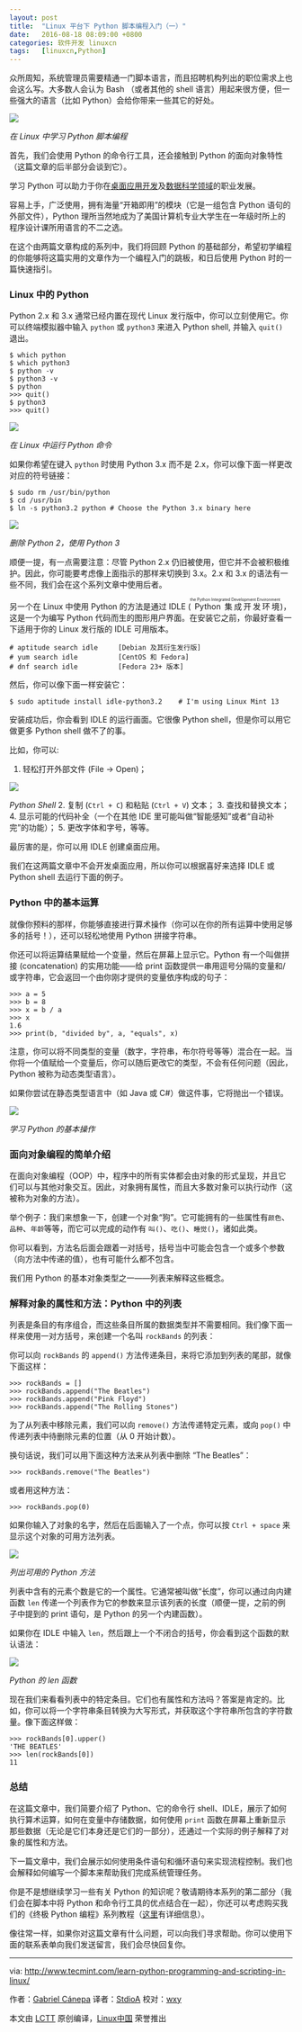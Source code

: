 ```yaml
---
layout: post
title:	"Linux 平台下 Python 脚本编程入门（一）"
date:	2016-08-18 08:09:00 +0800 
categories:	软件开发 linuxcn 
tags:	[linuxcn,Python]
---
```



众所周知，系统管理员需要精通一门脚本语言，而且招聘机构列出的职位需求上也会这么写。大多数人会认为 Bash （或者其他的 shell 语言）用起来很方便，但一些强大的语言（比如 Python）会给你带来一些其它的好处。


![](/Asserts/Images//attachment/album/201608/18/011239aa1ovnkazmm4ivq7.png)


*在 Linux 中学习 Python 脚本编程*


首先，我们会使用 Python 的命令行工具，还会接触到 Python 的面向对象特性（这篇文章的后半部分会谈到它）。


学习 Python 可以助力于你在[桌面应用开发](http://www.tecmint.com/create-gui-applications-in-linux/)及[数据科学领域](http://www.datasciencecentral.com/profiles/blogs/the-guide-to-learning-python-for-data-science-2)的职业发展。


容易上手，广泛使用，拥有海量“开箱即用”的模块（它是一组包含 Python 语句的外部文件），Python 理所当然地成为了美国计算机专业大学生在一年级时所上的程序设计课所用语言的不二之选。


在这个由两篇文章构成的系列中，我们将回顾 Python 的基础部分，希望初学编程的你能够将这篇实用的文章作为一个编程入门的跳板，和日后使用 Python 时的一篇快速指引。


### Linux 中的 Python


Python 2.x 和 3.x 通常已经内置在现代 Linux 发行版中，你可以立刻使用它。你可以终端模拟器中输入 `python` 或 `python3` 来进入 Python shell, 并输入 `quit()` 退出。



```
$ which python
$ which python3
$ python -v
$ python3 -v
$ python
>>> quit()
$ python3
>>> quit()

```

![](/Asserts/Images//attachment/album/201608/18/011240gii6d1xpf6eidf55.png)


*在 Linux 中运行 Python 命令*


如果你希望在键入 `python` 时使用 Python 3.x 而不是 2.x，你可以像下面一样更改对应的符号链接：



```
$ sudo rm /usr/bin/python 
$ cd /usr/bin
$ ln -s python3.2 python # Choose the Python 3.x binary here

```

![](/Asserts/Images//attachment/album/201608/18/011240pc5p6c6flynxooy2.png)


*删除 Python 2，使用 Python 3*


顺便一提，有一点需要注意：尽管 Python 2.x 仍旧被使用，但它并不会被积极维护。因此，你可能要考虑像上面指示的那样来切换到 3.x。2.x 和 3.x 的语法有一些不同，我们会在这个系列文章中使用后者。


另一个在 Linux 中使用 Python 的方法是通过 IDLE (<ruby> Python 集成开发环境 <rp>  （ </rp> <rt>  the Python Integrated Development Environment </rt> <rp>  ） </rp></ruby>)，这是一个为编写 Python 代码而生的图形用户界面。在安装它之前，你最好查看一下适用于你的 Linux 发行版的 IDLE 可用版本。



```
# aptitude search idle     [Debian 及其衍生发行版]
# yum search idle          [CentOS 和 Fedora]
# dnf search idle          [Fedora 23+ 版本]

```

然后，你可以像下面一样安装它：



```
$ sudo aptitude install idle-python3.2    # I'm using Linux Mint 13

```

安装成功后，你会看到 IDLE 的运行画面。它很像 Python shell，但是你可以用它做更多 Python shell 做不了的事。


比如，你可以:


1. 轻松打开外部文件 (File → Open)；


![](/Asserts/Images//attachment/album/201608/18/011240kptpz5v5x0hvqczv.png)


*Python Shell*
2. 复制 (`Ctrl + C`) 和粘贴 (`Ctrl + V`) 文本；
3. 查找和替换文本；
4. 显示可能的代码补全（一个在其他 IDE 里可能叫做“智能感知”或者“自动补完”的功能）；
5. 更改字体和字号，等等。


最厉害的是，你可以用 IDLE 创建桌面应用。


我们在这两篇文章中不会开发桌面应用，所以你可以根据喜好来选择 IDLE 或 Python shell 去运行下面的例子。


### Python 中的基本运算


就像你预料的那样，你能够直接进行算术操作（你可以在你的所有运算中使用足够多的括号！），还可以轻松地使用 Python 拼接字符串。


你还可以将运算结果赋给一个变量，然后在屏幕上显示它。Python 有一个叫做拼接 (concatenation) 的实用功能——给 print 函数提供一串用逗号分隔的变量和/或字符串，它会返回一个由你刚才提供的变量依序构成的句子：



```
>>> a = 5
>>> b = 8
>>> x = b / a
>>> x
1.6
>>> print(b, "divided by", a, "equals", x)

```

注意，你可以将不同类型的变量（数字，字符串，布尔符号等等）混合在一起。当你将一个值赋给一个变量后，你可以随后更改它的类型，不会有任何问题（因此，Python 被称为动态类型语言）。


如果你尝试在静态类型语言中（如 Java 或 C#）做这件事，它将抛出一个错误。


![](/Asserts/Images//attachment/album/201608/18/011241p6azxx9mapi6px0i.png)


*学习 Python 的基本操作*


### 面向对象编程的简单介绍


在面向对象编程（OOP）中，程序中的所有实体都会由对象的形式呈现，并且它们可以与其他对象交互。因此，对象拥有属性，而且大多数对象可以执行动作（这被称为对象的方法）。


举个例子：我们来想象一下，创建一个对象“狗”。它可能拥有的一些属性有`颜色`、`品种`、`年龄`等等，而它可以完成的动作有 `叫()`、`吃()`、`睡觉()`，诸如此类。


你可以看到，方法名后面会跟着一对括号，括号当中可能会包含一个或多个参数（向方法中传递的值），也有可能什么都不包含。


我们用 Python 的基本对象类型之一——列表来解释这些概念。


### 解释对象的属性和方法：Python 中的列表


列表是条目的有序组合，而这些条目所属的数据类型并不需要相同。我们像下面一样来使用一对方括号，来创建一个名叫 `rockBands` 的列表：


你可以向 `rockBands` 的 `append()` 方法传递条目，来将它添加到列表的尾部，就像下面这样：



```
>>> rockBands = []
>>> rockBands.append("The Beatles")
>>> rockBands.append("Pink Floyd")
>>> rockBands.append("The Rolling Stones")

```

为了从列表中移除元素，我们可以向 `remove()` 方法传递特定元素，或向 `pop()` 中传递列表中待删除元素的位置（从 0 开始计数）。


换句话说，我们可以用下面这种方法来从列表中删除 “The Beatles”：



```
>>> rockBands.remove("The Beatles")

```

或者用这种方法：



```
>>> rockBands.pop(0)

```

如果你输入了对象的名字，然后在后面输入了一个点，你可以按 `Ctrl + space` 来显示这个对象的可用方法列表。


![](/Asserts/Images//attachment/album/201608/18/011241mp22vp2rqy2z2pw4.png)


*列出可用的 Python 方法*


列表中含有的元素个数是它的一个属性。它通常被叫做“长度”，你可以通过向内建函数 `len` 传递一个列表作为它的参数来显示该列表的长度（顺便一提，之前的例子中提到的 print 语句，是 Python 的另一个内建函数）。


如果你在 IDLE 中输入 `len`，然后跟上一个不闭合的括号，你会看到这个函数的默认语法：


![](/Asserts/Images//attachment/album/201608/18/011242tzgvap5s5hg0txfh.png)


*Python 的 len 函数*


现在我们来看看列表中的特定条目。它们也有属性和方法吗？答案是肯定的。比如，你可以将一个字符串条目转换为大写形式，并获取这个字符串所包含的字符数量。像下面这样做：



```
>>> rockBands[0].upper()
'THE BEATLES'
>>> len(rockBands[0])
11

```

### 总结


在这篇文章中，我们简要介绍了 Python、它的命令行 shell、IDLE，展示了如何执行算术运算，如何在变量中存储数据，如何使用 `print` 函数在屏幕上重新显示那些数据（无论是它们本身还是它们的一部分），还通过一个实际的例子解释了对象的属性和方法。


下一篇文章中，我们会展示如何使用条件语句和循环语句来实现流程控制。我们也会解释如何编写一个脚本来帮助我们完成系统管理任务。


你是不是想继续学习一些有关 Python 的知识呢？敬请期待本系列的第二部分（我们会在脚本中将 Python 和命令行工具的优点结合在一起），你还可以考虑购买我们的《终极 Python 编程》系列教程（[这里](http://www.tecmint.com/learn-python-programming-online-with-ultimate-python-coding/)有详细信息）。


像往常一样，如果你对这篇文章有什么问题，可以向我们寻求帮助。你可以使用下面的联系表单向我们发送留言，我们会尽快回复你。




---


via: <http://www.tecmint.com/learn-python-programming-and-scripting-in-linux/>


作者：[Gabriel Cánepa](http://www.tecmint.com/author/gacanepa/) 译者：[StdioA](https://github.com/StdioA) 校对：[wxy](https://github.com/wxy)


本文由 [LCTT](https://github.com/LCTT/TranslateProject) 原创编译，[Linux中国](https://linux.cn/) 荣誉推出
